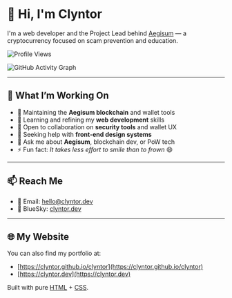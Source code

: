 # 👋 Hi, I'm Clyntor

I'm a web developer and the Project Lead behind [Aegisum](https://aegisum.com) — a cryptocurrency focused on scam prevention and education.

![Profile Views](https://komarev.com/ghpvc/?username=clyntor&label=Profile%20views&color=0e75b6&style=flat)

![GitHub Activity Graph](https://github-readme-activity-graph.vercel.app/graph?username=clyntor&theme=github-compact)

---

## 🚀 What I’m Working On

- 🔭 Maintaining the **Aegisum blockchain** and wallet tools
- 🌱 Learning and refining my **web development** skills
- 👯 Open to collaboration on **security tools** and wallet UX
- 🤔 Seeking help with **front-end design systems**
- 💬 Ask me about **Aegisum**, blockchain dev, or PoW tech
- ⚡ Fun fact: *It takes less effort to smile than to frown* 😄

---

## 📫 Reach Me

- 📧 Email: [hello@clyntor.dev](mailto:hello@clyntor.dev)  
- 🦋 BlueSky: [clyntor.dev](https://bsky.app/profile/clyntor.dev)

---

## 🌐 My Website

You can also find my portfolio at:  
- [https://clyntor.github.io/clyntor](https://clyntor.github.io/clyntor)
- [https://clyntor.dev](https://clyntor.dev)

Built with pure [HTML](https://github.com/clyntor/clyntor/blob/main/index.html) + [CSS](https://github.com/clyntor/clyntor/blob/main/styles.css).
